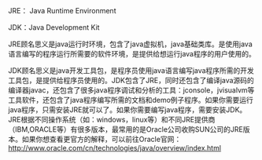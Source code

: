 JRE： Java Runtime Environment

JDK：Java Development Kit 

JRE顾名思义是java运行时环境，包含了java虚拟机，java基础类库。是使用java语言编写的程序运行所需要的软件环境，是提供给想运行java程序的用户使用的。

JDK顾名思义是java开发工具包，是程序员使用java语言编写java程序所需的开发工具包，是提供给程序员使用的。JDK包含了JRE，同时还包含了编译java源码的编译器javac，还包含了很多java程序调试和分析的工具：jconsole，jvisualvm等工具软件，还包含了java程序编写所需的文档和demo例子程序。如果你需要运行java程序，只需安装JRE就可以了。如果你需要编写java程序，需要安装JDK。JRE根据不同操作系统（如：windows，linux等）和不同JRE提供商（IBM,ORACLE等）有很多版本，最常用的是Oracle公司收购SUN公司的JRE版本。如果你想查看更官方的解释，可以前往Oracle官网：http://www.oracle.com/cn/technologies/java/overview/index.html
